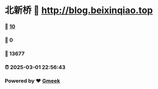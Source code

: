 # 北新桥 :link: http://blog.beixinqiao.top 
### :page_facing_up: [10](http://blog.beixinqiao.top/tag.html) 
### :speech_balloon: 0 
### :hibiscus: 13677 
### :alarm_clock: 2025-03-01 22:56:43 
### Powered by :heart: [Gmeek](https://github.com/Meekdai/Gmeek)
